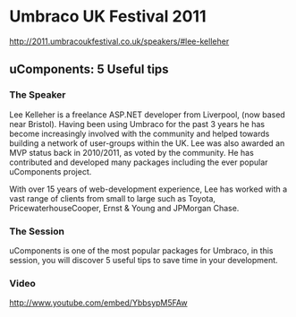 # Umbraco UK Festival 2011

http://2011.umbracoukfestival.co.uk/speakers/#lee-kelleher

## uComponents: 5 Useful tips

### The Speaker

Lee Kelleher is a freelance ASP.NET developer from Liverpool, (now based near Bristol). Having been using Umbraco for the past 3 years he has become increasingly involved with the community and helped towards building a network of user-groups within the UK. Lee was also awarded an MVP status back in 2010/2011, as voted by the community. He has contributed and developed many packages including the ever popular uComponents project.

With over 15 years of web-development experience, Lee has worked with a vast range of clients from small to large such as Toyota, PricewaterhouseCooper, Ernst & Young and JPMorgan Chase.


### The Session

uComponents is one of the most popular packages for Umbraco, in this session, you will discover 5 useful tips to save time in your development.


### Video

http://www.youtube.com/embed/YbbsypM5FAw
